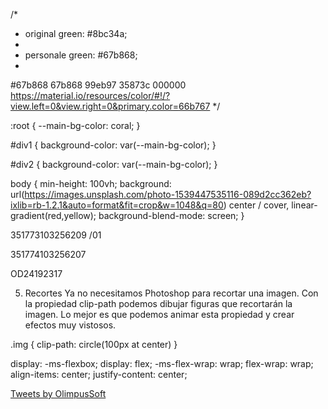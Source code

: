  /* 
  * original green: #8bc34a;
  *
  * personale green: #67b868;
  *
  #67b868
  67b868
99eb97
35873c
000000
https://material.io/resources/color/#!/?view.left=0&view.right=0&primary.color=66b767
 */

:root {
  --main-bg-color: coral;
}

#div1 {
  background-color: var(--main-bg-color);
}

#div2 {
  background-color: var(--main-bg-color);
}

 body {
  min-height: 100vh;
  background: url(https://images.unsplash.com/photo-1539447535116-089d2cc362eb?ixlib=rb-1.2.1&auto=format&fit=crop&w=1048&q=80) center / cover, linear-gradient(red,yellow);
  background-blend-mode: screen;
}

351773103256209 /01

351774103256207

OD24192317

5. Recortes
Ya no necesitamos Photoshop para recortar una imagen. Con la propiedad clip-path podemos dibujar figuras que recortarán la imagen. Lo mejor es que podemos animar esta propiedad y crear efectos muy vistosos.

.img {
  clip-path: circle(100px at center)
}

  display: -ms-flexbox;
  display: flex;
  -ms-flex-wrap: wrap;
  flex-wrap: wrap;
  align-items: center;
  justify-content: center;


  <a class="twitter-timeline" data-width="600" data-height="400" data-dnt="true" data-theme="dark" data-link-color="#67b868" href="https://twitter.com/OlimpusSoft?ref_src=twsrc%5Etfw">Tweets by OlimpusSoft</a> <script async src="https://platform.twitter.com/widgets.js" charset="utf-8"></script>